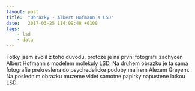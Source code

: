```yaml
---
layout: post
title:  "Obrazky - Albert Hofmann a LSD"
date:   2017-03-25 114:09:48 +0100
tags: 
    - lsd
    - data
---
```


Fotky jsem zvolil z toho duvodu, protoze je na prvni fotografii zachycen Albert Hofmann s modelem molekuly LSD. 
Na druhem obrazku je ta sama fotografie prekreslena do psychedelicke podoby malirem Alexem Greyem. 
Na poslednim obrazku muzeme videt samotne papirky napustene latkou LSD.

<blockquote class="imgur-embed-pub" lang="en" data-id="a/Fgndn"><a href="//imgur.com/Fgndn"></a></blockquote><script async src="//s.imgur.com/min/embed.js" charset="utf-8"></script>
<blockquote class="imgur-embed-pub" lang="en" data-id="a/5QX7D"><a href="//imgur.com/5QX7D"></a></blockquote><script async src="//s.imgur.com/min/embed.js" charset="utf-8"></script>
<blockquote class="imgur-embed-pub" lang="en" data-id="a/wUas0"><a href="//imgur.com/wUas0"></a></blockquote><script async src="//s.imgur.com/min/embed.js" charset="utf-8"></script>

